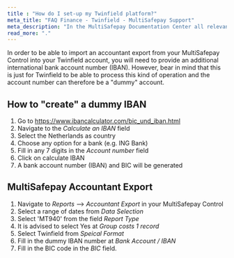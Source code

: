 ```yaml
---
title : "How do I set-up my Twinfield platform?"
meta_title: "FAQ Finance - Twinfield - MultiSafepay Support"
meta_description: "In the MultiSafepay Documentation Center all relevant information regarding our Plugins and API. As well as Support pages for Payment Method, Tools and General Questions. You can also find the contact details of our Support Team and Integration Team."
read_more: "."
---
```


In order to be able to import an accountant export from your MultiSafepay Control into your Twinfield account, you will need to provide an additional international bank account number (IBAN). However, bear in mind that this is just for Twinfield to be able to process this kind of operation and the account number can therefore be a "dummy" account. 

## How to "create" a dummy IBAN

1. Go to https://www.ibancalculator.com/bic_und_iban.html 
2. Navigate to the _Calculate an IBAN_ field
2. Select the Netherlands as country
3. Choose any option for a bank (e.g. ING Bank)
4. Fill in any 7 digits in the _Account number_ field
5. Click on calculate IBAN
6. A bank account number (IBAN) and BIC will be generated

## MultiSafepay Accountant Export

1. Navigate to _Reports_ --> _Accountant Export_ in your MultiSafepay Control
2. Select a range of dates from _Data Selection_
3. Select 'MT940' from the field _Report Type_
4. It is advised to select Yes at _Group costs 1 record_
5. Select Twinfield from _Speical Format_
6. Fill in the dummy IBAN number at _Bank Account / IBAN_
7. Fill in the BIC code in the _BIC_ field.